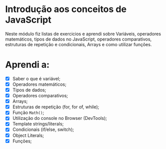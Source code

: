 # Introdução aos conceitos de JavaScript
Neste módulo fiz listas de exercicios e aprendi sobre Variáveis, operadores matemáticos, tipos de dados no JavaScript, operadores comparativos, estruturas de repetição e condicionais, Arrays e como utilizar funções.

# Aprendi a:
- [x]  Saber o que é variável;
- [x]  Operadores matemáticos;
- [x]  Tipos de dados;
- [x]  Operadores comparativos;
- [x]  Arrays;
- [x]  Estruturas de repetição (for, for of, while);
- [x]  Função `Math()`;
- [x]  Utilização do console no Browser (DevTools);
- [x]  Template strings/literals;
- [x]  Condicionais (if/else, switch);
- [x]  Object Literals;
- [x]  Funções;